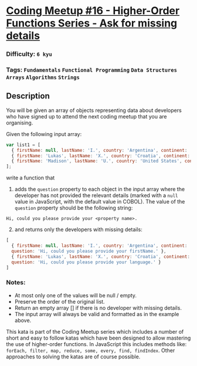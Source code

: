 # [Coding Meetup #16 - Higher-Order Functions Series - Ask for missing details](https://www.codewars.com/kata/583d972b8bbc0402cf000121)

### Difficulty: `6 kyu`

### Tags: `Fundamentals` `Functional Programming` `Data Structures` `Arrays` `Algorithms` `Strings`

## Description

You will be given an array of objects representing data about developers who have signed up to attend the next coding meetup that you are organising.

Given the following input array:

```js
var list1 = [
  { firstName: null, lastName: 'I.', country: 'Argentina', continent: 'Americas', age: 35, language: 'Java' },
  { firstName: 'Lukas', lastName: 'X.', country: 'Croatia', continent: 'Europe', age: 35, language: null },
  { firstName: 'Madison', lastName: 'U.', country: 'United States', continent: 'Americas', age: 32, language: 'Ruby' } 
];
```

write a function that

1. adds the `question` property to each object in the input array where the developer has not provided the relevant details (marked with a `null` value in JavaScript, with the default value in COBOL). The value of the `question` property should be the following string:

`Hi, could you please provide your <property name>.`

2. and returns only the developers with missing details:

```js
[
  { firstName: null, lastName: 'I.', country: 'Argentina', continent: 'Americas', age: 35, language: 'Java', 
  question: 'Hi, could you please provide your firstName.' },
  { firstName: 'Lukas', lastName: 'X.', country: 'Croatia', continent: 'Europe', age: 35, language: null, 
  question: 'Hi, could you please provide your language.' }
]
```

### Notes:

- At most only one of the values will be null / empty.
- Preserve the order of the original list.
- Return an empty array [] if there is no developer with missing details.
- The input array will always be valid and formatted as in the example above.


This kata is part of the Coding Meetup series which includes a number of short and easy to follow katas which have been designed to allow mastering the use of higher-order functions. In JavaScript this includes methods like: `forEach, filter, map, reduce, some, every, find, findIndex`. Other approaches to solving the katas are of course possible.